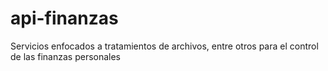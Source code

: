 # api-finanzas
Servicios enfocados a tratamientos de archivos, entre otros para el control de las finanzas personales
